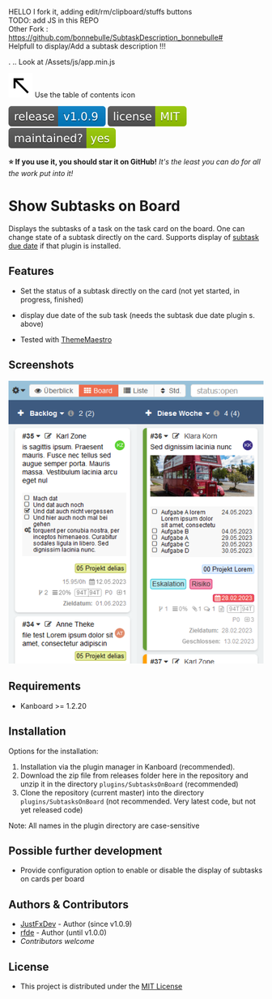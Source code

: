 HELLO I fork it, adding edit/rm/clipboard/stuffs buttons   
TODO: add JS in this REPO   
Other Fork : https://github.com/bonnebulle/SubtaskDescription_bonnebulle#   
Helpfull to display/Add a subtask description !!!   

. .. Look at /Assets/js/app.min.js

![north_west](./Assets/images/north_west.svg) Use the table of contents icon

[![version](./Assets/images/version.svg)](https://github.com/JustFxDev/SubtasksOnBoard/releases) [![license](./Assets/images/license.svg)](https://github.com/JustFxDev/SubtasksOnBoard/blob/main/LICENSE) [![maintainedyes](./Assets/images/maintained.svg)](https://github.com/JustFxDev/SubtasksOnBoard/graphs/contributors)

**:star: If you use it, you should star it on GitHub!** *It's the least you can do for all the work put into it!*


# Show Subtasks on Board

Displays the subtasks of a task on the task card on the board. One can change state of a subtask directly on the card. Supports display of [subtask due date](https://github.com/eSkiSo/Subtaskdate) if that plugin is installed.

## Features

- Set the status of a subtask directly on the card (not yet started, in progress, finished)

- display due date of the sub task (needs the subtask due date plugin s. above)

- Tested with [ThemeMaestro](https://github.com/JustFxDev/ThemeMaestro)

## Screenshots

![](./Assets/images/screenshot.png)

Requirements
------------

- Kanboard >= 1.2.20

## Installation

Options for the installation:

1. Installation via the plugin manager in Kanboard (recommended).
2. Download the zip file from releases folder here in the repository and unzip it in the directory `plugins/SubtasksOnBoard` (recommended)
3. Clone the repository (current master) into the directory `plugins/SubtasksOnBoard` (not recommended. Very latest code, but not yet released code)

Note: All names in the plugin directory are case-sensitive

## Possible further development

- Provide configuration option to enable or disable the display of subtasks on cards per board

## Authors & Contributors
- [JustFxDev](https://github.com/JustFxDev/) - Author (since v1.0.9)
- [rfde](https://github.com/rfde) - Author (until v1.0.0)
- _Contributors welcome_

## License
- This project is distributed under the [MIT License](../main/LICENSE "Read The MIT license")
